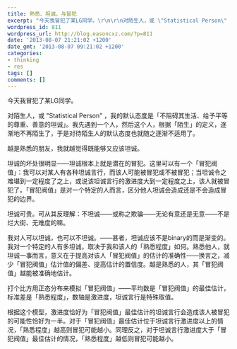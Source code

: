 ```yaml
---
title: 熟悉、坦诚，与冒犯
excerpt: "今天我冒犯了某LG同学。\r\n\r\n对陌生人，或 \"Statistical Person\" ，我的默认态度是「不阻碍其生活、给予平等的尊重、善意的坦诚」。我先遇到一个人，然后这个人，根据「陌生」的定义，逐渐地不再陌生了，于是对待陌生人的默认态度也就随之逐渐不适用了。"
wordpress_id: 811
wordpress_url: http://blog.easoncxz.com/?p=811
date: '2013-08-07 21:21:02 +1200'
date_gmt: '2013-08-07 09:21:02 +1200'
categories:
- thinking
- res
tags: []
comments: []
---
```

<p>今天我冒犯了某LG同学。</p>
<p>对陌生人，或 "Statistical Person" ，我的默认态度是「不阻碍其生活、给予平等的尊重、善意的坦诚」。我先遇到一个人，然后这个人，根据「陌生」的定义，逐渐地不再陌生了，于是对待陌生人的默认态度也就随之逐渐不适用了。<a id="more"></a><a id="more-811"></a></p>
<p>越是熟悉的朋友，我就越觉得既能够又应该坦诚。</p>
<p>坦诚的坏处很明显——坦诚根本上就是潜在的冒犯。这里可以有一个「冒犯阀值」：我可以对某人有各种坦诚言行，而该人可能被冒犯或不被冒犯；当坦诚令之难堪到一定程度了之上，或说该坦诚言行的激进度大到一定程度之上，该人就被冒犯了。「冒犯阀值」是对一个特定的人而言，区分他人坦诚会造成还是不会造成冒犯的边界。</p>
<p>坦诚可贵。可从其反理解：不坦诚——或称之欺骗——无论有意还是无意——不是烂大街、无难度的嘛。</p>
<p>我对人可以坦诚，也可以不坦诚。——甚者，坦诚应该不是binary的而是渐变的。我对一个特定的人有多坦诚，取决于我和该人的「熟悉程度」如何。熟悉他人，就坦诚一事而言，意义在于提高对该人「冒犯阀值」的估计的准确性——换言之，减少「冒犯阀值」估计值的偏差、提高估计的置信度。越是熟悉的人，其「冒犯阀值」越能被准确地估计。</p>
<p>打个比方用正态分布来模拟「冒犯阀值」——平均数是「冒犯阀值」的最佳估计，标准差是「熟悉程度」，数轴是激进度，坦诚言行是特殊取值。</p>
<p>根据这个模型，激进度恰好为「冒犯阀值」最佳估计的坦诚言行会造成该人被冒犯的可能性恰好为一半。对于「冒犯阀值」最佳估计位于坦诚言行激进度以上的情况，「熟悉程度」越高则冒犯可能越小。同理反之，对于坦诚言行激进度大于「冒犯阀值」最佳估计的情况，「熟悉程度」越低则冒犯可能越小。</p>
